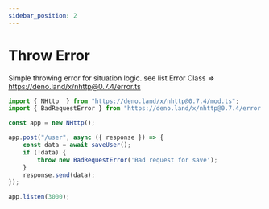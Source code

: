 ```yaml
---
sidebar_position: 2
---
```


# Throw Error
Simple throwing error for situation logic.
see list Error Class => https://deno.land/x/nhttp@0.7.4/error.ts
```js
import { NHttp  } from "https://deno.land/x/nhttp@0.7.4/mod.ts";
import { BadRequestError } from "https://deno.land/x/nhttp@0.7.4/error.ts";

const app = new NHttp();

app.post("/user", async ({ response }) => {
    const data = await saveUser();
    if (!data) {
        throw new BadRequestError('Bad request for save');
    }
    response.send(data);
});

app.listen(3000);
```